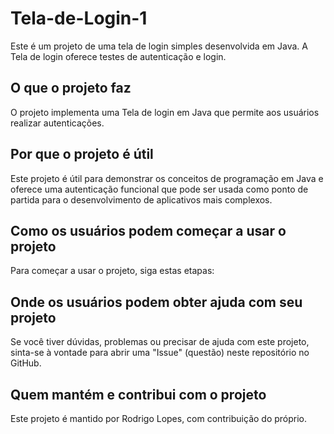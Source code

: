 # Tela-de-Login-1
   Este é um projeto de uma tela de login simples desenvolvida em Java. A Tela de login oferece testes de autenticação e login.

   ## O que o projeto faz
   O projeto implementa uma Tela de login em Java que permite aos usuários realizar autenticações.

   ## Por que o projeto é útil
   Este projeto é útil para demonstrar os conceitos de programação em Java e oferece uma autenticação funcional que
   pode ser usada como ponto de partida para o desenvolvimento de aplicativos mais complexos.

   ## Como os usuários podem começar a usar o projeto
   Para começar a usar o projeto, siga estas etapas:

   ## Onde os usuários podem obter ajuda com seu projeto
   Se você tiver dúvidas, problemas ou precisar de ajuda com este projeto, sinta-se à vontade para abrir uma
   "Issue" (questão) neste repositório no GitHub.

   ## Quem mantém e contribui com o projeto
   Este projeto é mantido por Rodrigo Lopes, com contribuição do próprio.
